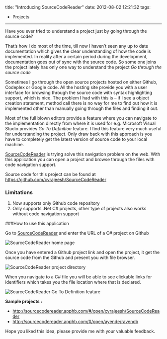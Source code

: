 title: "Introducing SourceCodeReader"
date: 2012-08-02 12:21:32
tags:
- Projects
---

Have you ever tried to understand a project just by going through the source code?

That’s how I do most of the time, till now I haven’t seen any up to date documentation which gives the clear understanding of how the code is implemented. In reality after a certain period during the development, documentation goes out of sync with the source code. So some one joins the project lately has only one way to understand the project *Go through the source code*

Sometimes I go through the open source projects hosted on either Github, Codeplex or Google code. All the hosting site provide you with a user interface for browsing through the source code with syntax highlighting support, which is nice. The problem I had with this is – if I see a object creation statement, method call there is no way for me to find out how it is implemented other than manually going through the files and finding it out.

Most of the full blown editors provide a feature where you can navigate to the implementation directly from where it is used for e.g. Microsoft Visual Studio provides *Go To Definition* feature. I find this feature very much useful for understanding the project. Only draw back with this approach is you have to completely get the latest version of source code to your local machine.

[SourceCodeReader][1] is trying solve this navigation problem on the web. With this application you can open a project and browse through the files with code navigation support.

Source code for this project can be found at https://github.com/cvrajeesh/SourceCodeReader

### Limitations

1. Now supports only Github code repository
2. Only supports .Net C#  projects, other type of projects also works without code navigation support


###How to use this application

Go to [SourceCodeReader][1] and enter the URL of a C# project on Github

![SourceCodeReader home page](http://cdn.rajeeshcv.com/images/2012/08/20120802065851_image_thumb.png)

Once you have entered a Github project link and open the project, it get the source code from the Github and present you with file browser.

![SourceCodeReader project directory](http://cdn.rajeeshcv.com/images/2012/08/20120802065857_image_thumb_2.png)

When you navigate to a C# file you will be able to see clickable links for identifiers which takes you the file location where that is declared.

![SourceCodeReader Go To Definition feature](http://cdn.rajeeshcv.com/images/2012/08/20120802065903_image_thumb_1.png)

**Sample projects :**

* http://sourcecodereader.apphb.com/#/open/cvrajeesh/SourceCodeReader
* http://sourcecodereader.apphb.com/#/open/ayende/ravendb

Hope you liked this idea, please provide me with your valuable feedback.

[1]: http://sourcecodereader.apphb.com/
